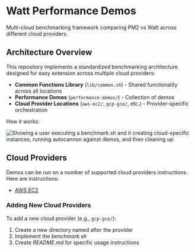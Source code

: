 # Watt Performance Demos

Multi-cloud benchmarking framework comparing PM2 vs Watt across different cloud providers.

## Architecture Overview

This repository implements a standardized benchmarking architecture designed for easy extension across multiple cloud providers:

- **Common Functions Library** (`lib/common.sh`) - Shared functionality across all locations
- **Performance Demos** (`performance-demos/`) - Collection of demos
- **Cloud Provider Locations** (`aws-ec2/`, `gcp-gce/`, etc.) - Provider-specific orchestration

How it works:

![Showing a user executing a benchmark.sh and it creating cloud-specific instances, running autocannon against demos, and then cleaning up](./watt-performance-demo.png "How this repository works")

## Cloud Providers

Demos can be run on a number of supported cloud providers instructions. Here are
instructions:

* [AWS EC2](./aws-ec2/README.md)

### Adding New Cloud Providers

To add a new cloud provider (e.g., `gcp-gce/`):

1. Create a new directory named after the provider
2. Implement the _benchmark.sh_
3. Create _README.md_ for specific usage instructions
